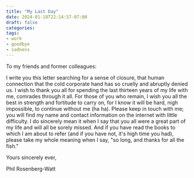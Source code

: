 ```yaml
---
title: "My Last Day"
date: 2024-01-18T22:14:57-07:00
draft: false
categories:
tags:
- work
- goodbye
- sadness
---
```

To my friends and former colleagues:
<!--more-->
I write you this letter searching for a sense of closure, that human connection that the cold corporate hand has so cruelly and abruptly denied us. I wish to thank you all for spending the last thirteen years of my life with me, comrades through it all. For those of you who remain, I wish you all the best in strength and fortitude to carry on, for I know it will be hard, nigh impossible, to continue without me (ha ha). Please keep in touch with me; you will find my name and contact information on the internet with little difficulty. I do sincerely mean it when I say that you all were a great part of my life and will all be sorely missed. And if you have read the books to which I am about to refer (and if you have not, it's high time you had), please take my whole meaning when I say, "so long, and thanks for all the fish."

Yours sincerely ever,

Phil Rosenberg-Watt
